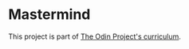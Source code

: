 # Mastermind
This project is part of [The Odin Project's curriculum](https://www.theodinproject.com/courses/ruby-programming/lessons/mastermind).
